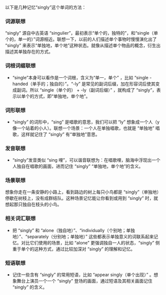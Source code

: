 以下是几种记忆“singly”这个单词的方法：

### 词源联想
“singly” 源自中古英语 “singulier”，最初表示“单个的，独特的”，和“single（单个的，单一的）”词源相近。联想一下，以前的人们描述单个事物时慢慢演化出了 “singly” 来表示“单独地，单个地”这种状态。就像从描述单个物品的概念，衍生出描述其单独存在的方式。 

### 词根词缀联想
 - “single”本身可以看作是一个词根，含义为“单一，单个” ，比如 “single - handed（单手的；独自的）”。“-ly” 是常见的副词后缀，加在形容词后使其变成副词。所以 “single（单个的） + -ly（副词后缀）” ，就构成了 “singly”，表示以单个的方式，即“单独地，单个地”。 
 
### 词形联想
 - “singly” 的词形中，“sing” 是唱歌的意思，我们可以把 “ly” 想象成一个人（y 像一个站着的小人）。联想一个场景：一个人在单独唱歌，也就是 “单独地” 唱歌，这样就记住了 “singly” 有“单独地”意思。 
 
### 发音联想
 - “singly”发音类似 “sing 哩”，可以谐音联想为：在唱歌哩，脑海中浮现出一个人独自在唱歌的画面，进而记住 “singly” “单独地，单个地”的含义。 

### 场景联想
想象你走在一条安静的小路上，看到路边的树上每只小鸟都是 “singly”（单独地）停歇在树枝上，没有成群结队。这种场景记忆能让你看到或用到 “singly” 时，就想起那只独自在枝头的小鸟。 

### 相关词汇联想
 - 把 “singly” 和 “alone（独自地）”、“individually（个别地；单独地）”、“separately（分别地；单独地）” 这些都表示单独意义的词联系起来记忆。对比它们使用的场景，比如 “alone” 更强调独自一人的状态，“singly” 侧重于单个的这种方式，通过比较加深对 “singly” 的理解和记忆。 

### 短语联想
 - 记住一些含有 “singly” 的常用短语，比如 “appear singly（单个出现）” 。想象舞台上演员一个一个 “singly” 登场的画面，通过短语及其相关画面记住 “singly” 的含义。 